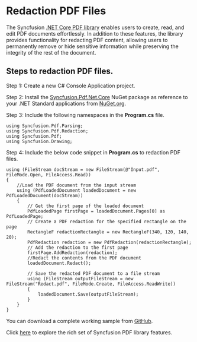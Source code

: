 # Redaction PDF Files

The Syncfusion [.NET Core PDF library](https://www.syncfusion.com/document-processing/pdf-framework/net-core/pdf-library) enables users to create, read, and edit PDF documents effortlessly. In addition to these features, the library provides functionality for redacting PDF content, allowing users to permanently remove or hide sensitive information while preserving the integrity of the rest of the document.

## Steps to redaction PDF files.

Step 1:  Create a new C# Console Application project.

Step 2: Install the [Syncfusion.Pdf.Net.Core](https://www.nuget.org/packages/Syncfusion.Pdf.Net.Core/) NuGet package as reference to your .NET Standard applications from [NuGet.org](https://www.nuget.org/).

Step 3: Include the following namespaces in the **Program.cs** file.

```
using Syncfusion.Pdf.Parsing;
using Syncfusion.Pdf.Redaction;
using Syncfusion.Pdf;
using Syncfusion.Drawing;

```

Step 4: Include the below code snippet in **Program.cs** to redaction PDF files.
```
using (FileStream docStream = new FileStream(@"Input.pdf", FileMode.Open, FileAccess.Read))
{
    //Load the PDF document from the input stream
    using (PdfLoadedDocument loadedDocument = new PdfLoadedDocument(docStream))
    {
        // Get the first page of the loaded document
        PdfLoadedPage firstPage = loadedDocument.Pages[0] as PdfLoadedPage;
        // Create a PDF redaction for the specified rectangle on the page
        RectangleF redactionRectangle = new RectangleF(340, 120, 140, 20);
        PdfRedaction redaction = new PdfRedaction(redactionRectangle);
        // Add the redaction to the first page
        firstPage.AddRedaction(redaction);
        //Redact the contents from the PDF document
        loadedDocument.Redact();
        
        // Save the redacted PDF document to a file stream
        using (FileStream outputFileStream = new FileStream("Redact.pdf", FileMode.Create, FileAccess.ReadWrite))
        {
            loadedDocument.Save(outputFileStream);
        }
    }
}

```

You can download a complete working sample from [GitHub](https://github.com/SyncfusionExamples/PDF-Examples/tree/master/Redaction/Removing-sensitive-content-from-the-PDF-document/).

Click [here](https://www.syncfusion.com/document-processing/pdf-framework/net-core) to explore the rich set of Syncfusion PDF library features.